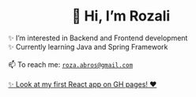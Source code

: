 <h1 align="center">👋 Hi, I’m Rozali</h1>
<ul type="none">
  <li> ✨ I’m interested in Backend and Frontend development </li>
  <li> ✨ Currently learning Java and Spring Framework </li><br>
  <li>📫 To reach me: <a href="mailto:roza.abros@gmail.com"><code>roza.abros@gmail.com</code></a></li><br>
  
  <li><a href="https://rozali-ab.github.io/"> ✨ Look at my first React app on GH pages!  &#9829;</a></li>
  </ul>
<!---
Rozali-Ab/Rozali-Ab is a ✨ special ✨ repository because its `README.md` (this file) appears on your GitHub profile.
You can click the Preview link to take a look at your changes.
--->
